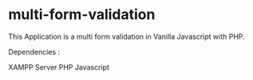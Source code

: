 # multi-form-validation

This Application is a multi form validation in Vanilla Javascript with PHP.

Dependencies :

XAMPP Server
PHP
Javascript 
